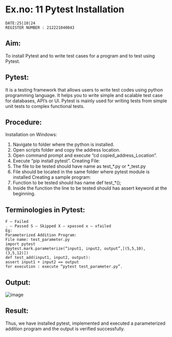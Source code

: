  # Ex.no: 11 Pytest Installation 
 ```
 DATE:25|10|24
 REGISTER NUMBER : 212221040043
```
 ## Aim:
 To install Pytest and to write test cases for a program and to test using Pytest.
 ## Pytest:
 It is a testing framework that allows users to write test codes using python
 programming language. It helps you to write simple and scalable test case for
 databases, API’s or UI. Pytest is mainly used for writing tests from simple unit tests to
 complex functional tests.
 ## Procedure:
 Installation on Windows:
 1. Navigate to folder where the python is installed.
 2. Open scripts folder and copy the address location.
 3. Open command prompt and execute “cd copied_address_Location”.
 4. Execute “pip install pytest”. Creating File:
 5. The file to be tested should have name as test_*.py or *_test.py
 6. File should be located in the same folder where pytest module is installed Creating
 a sample program:
7. Function to be tested should has name def test_*();
 8. Inside the function the line to be tested should has assert keyword at the
 beginning.
 ## Terminologies in Pytest:
 ```
 F – Failed 
. – Passed S – Skipped X – xpassed x – xfailed 
Eg: 
Parameterized Addition Program: 
File name: test_parameter.py 
import pytest 
@pytest.mark.parameterize(“input1, input2, output”,[(5,5,10),(3,5,12)]) 
def test_add(input1, input2, output): 
assert input1 + input2 == output 
for execution : execute “pytest test_parameter.py”.
```
## Output:
![image](https://github.com/user-attachments/assets/31d2e872-12f5-4cfb-9d76-c3efe03cf3b4)
## Result:
 Thus, we have installed pytest, implemented and executed a parameterized addition
 program and the output is verified successfully.
